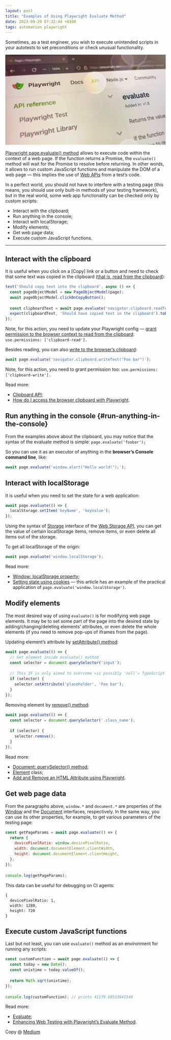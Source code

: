 ```yaml
---
layout: post
title: "Examples of Using Playwright Evaluate Method"
date: 2023-09-29 07:32:44 +0100
tags: automation playwright
---
```


Sometimes, as a test engineer, you wish to execute unintended scripts in your autotests to set preconditions or check unusual functionality.

![Examples of Using Playwright Evaluate Method](/assets/2023-09-29/00-cover.jpg)

[Playwright page.evaluate() method](https://playwright.dev/docs/api/class-page#page-evaluate) allows to execute code within the context of a web page. If the function returns a Promise, the `evaluate()` method will wait for the Promise to resolve before returning. In other words, it allows to run custom JavaScript functions and manipulate the DOM of a web page — this implies the use of [Web APIs](https://developer.mozilla.org/en-US/docs/Web/API) from a test’s code.

In a perfect world, you should not have to interfere with a testing page (this means, you should use only built-in methods of your testing framework), but in the real world, some web app functionality can be checked only by custom scripts:

- Interact with the clipboard;
- Run anything in the console;
- Interact with localStorage;
- Modify elements;
- Get web page data;
- Execute custom JavaScript functions.

---

## Interact with the clipboard

It is useful when you click on a [Copy] link or a button and need to check that some text was copied in the clipboard ([that is, read from the clipboard](https://developer.mozilla.org/en-US/docs/Web/API/Clipboard/readText)):

```JavaScript
test('Should copy text into the clipboard', async () => {
  const pageObjectModel = new PageObjectModel(page);
  await pageObjectModel.clickOnCopyButton();

  const clipboardText = await page.evaluate('navigator.clipboard.readText()');
  expect(clipboardText, 'Should have copied text in the clipboard').toBe('Foo bar');
});
```

Note, for this action, you need to update your Playwright config — [grant permission to the browser context to read from the clipboard](https://playwright.dev/docs/api/class-browsercontext#browser-context-grant-permissions): `use.permissions: ['clipboard-read'].`

Besides reading, you can also [write to the browser’s clipboard](https://developer.mozilla.org/en-US/docs/Web/API/Clipboard/writeText):

```JavaScript
await page.evaluate('navigator.clipboard.writeText("Foo bar")');
```

Note, for this action, you need to grant permission too: `use.permissions: ['clipboard-write'].`

Read more:

- [Clipboard API](https://developer.mozilla.org/en-US/docs/Web/API/Clipboard_API);
- [How do I access the browser clipboard with Playwright](https://playwrightsolutions.com/how-do-i-access-the-browser-clipboard-with-playwright/).

## Run anything in the console {#run-anything-in-the-console}

From the examples above about the clipboard, you may notice that the syntax of the evaluate method is simple: `page.evaluate('foobar');`

So you can use it as an executor of anything in the **browser’s Console command line**, like:

```JavaScript
await page.evaluate('window.alert("Hello world!");');
```

## Interact with localStorage

It is useful when you need to set the state for a web application:

```JavaScript
await page.evaluate(() => {
  localStorage.setItem('keyName', 'keyValue');
});
```

Using the syntax of [Storage](https://developer.mozilla.org/en-US/docs/Web/API/Storage) interface of the [Web Storage API](https://developer.mozilla.org/en-US/docs/Web/API/Web_Storage_API), you can get the value of certain localStorage items, remove items, or even delete all items out of the storage.

To get all localStorage of the origin:

```JavaScript
await page.evaluate('window.localStorage');
```

Read more:

- [Window: localStorage property](https://developer.mozilla.org/en-US/docs/Web/API/Window/localStorage);
- [Setting state using cookies](https://www.checklyhq.com/learn/headless/managing-cookies/#localstorage-and-sessionstorage) — this article has an example of the practical application of `page.evaluate('window.localStorage')`.

## Modify elements

The most desired way of using `evaluate()` is for modifying web page elements. It may be to set some part of the page into the desired state by adding/changing/deleting elements’ attributes, or even delete the whole elements (if you need to remove pop-ups of iframes from the page).

Updating element’s attribute by [setAttribute() method](https://developer.mozilla.org/en-US/docs/Web/API/Element/setAttribute):

```JavaScript
await page.evaluate(() => {
  // Get element inside evaluate() mathod
  const selector = document.querySelector('input');

  // This IF is only aimed to overcome «is possibly 'null'» TypeScript error
  if (selector) {
    selector.setAttribute('placeholder', 'Foo bar');
  }
});
```

Removing element by [remove() method](https://developer.mozilla.org/en-US/docs/Web/API/Element/remove):

```JavaScript
await page.evaluate(() => {
  const selector = document.querySelector('.class_name');

  if (selector) {
    selector.remove();
  }
});
```

Read more:

- [Document: querySelector() method](https://developer.mozilla.org/en-US/docs/Web/API/Document/querySelector);
- [Element](https://developer.mozilla.org/en-US/docs/Web/API/Element) class;
- [Add and Remove an HTML Attribute using Playwright](https://testerops.com/add-and-remove-an-html-attribute-using-playwright/).

## Get web page data

From the paragraphs above, `window.*` and `document.*` are properties of the [Window](https://developer.mozilla.org/en-US/docs/Web/API/Window) and the [Document](https://developer.mozilla.org/en-US/docs/Web/API/Document) interfaces, respectively. In the same way, you can use its other properties, for example, to get various parameters of the testing page:

```JavaScript
const getPageParams = await page.evaluate(() => {
  return {
    devicePixelRatio: window.devicePixelRatio,
    width: document.documentElement.clientWidth,
    height: document.documentElement.clientHeight,
  };
});

console.log(getPageParams);
```

This data can be useful for debugging on CI agents:

```
{
  devicePixelRatio: 1,
  width: 1280,
  height: 720
}
```

## Execute custom JavaScript functions

Last but not least, you can use `evaluate()` method as an environment for running any scripts:

```JavaScript
const customFunction = await page.evaluate(() => {
  const today = new Date();
  const unixtime = today.valueOf();

  return Math.sqrt(unixtime);
});

console.log(customFunction); // prints 41179.69533641549
```

Read more:

- [Evaluate](https://playwright.dev/docs/api/class-page#page-evaluate);
- [Enhancing Web Testing with Playwright’s Evaluate Method](https://ceroshjacob.medium.com/enhancing-web-testing-with-playwrights-evaluate-method-73615d4ffc9e).

Copy @ [Medium](https://adequatica.medium.com/simple-examples-of-using-playwright-evaluate-method-9b00d01cadc1)
